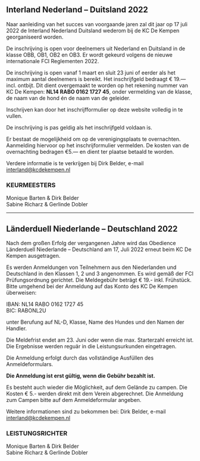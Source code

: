 
## Interland Nederland – Duitsland 2022

Naar aanleiding van het succes van voorgaande jaren zal dit jaar op 17 juli 2022 de Interland Nederland Duitsland wederom bij de KC De Kempen georganiseerd worden.

De inschrijving is open voor deelnemers uit Nederland en Duitsland in de klasse OBB, OB1, OB2 en OB3. 
Er wordt gekeurd volgens de nieuwe internationale FCI Reglementen 2022. 

De inschrijving is open vanaf 1 maart en sluit 23 juni of eerder als het maximum aantal deelnemers is bereikt. 
Het inschrijfgeld bedraagt € 19.—incl. ontbijt. 
Dit dient overgemaakt te worden op het rekening nummer van KC De Kempen: **NL14 RABO 0162 1727 45**, onder vermelding van de klasse, de naam van de hond én de naam van de geleider.

Inschrijven kan door het inschrijfformulier op deze website volledig in te vullen.

De inschrijving is pas geldig als het inschrijfgeld voldaan is.

Er bestaat de mogelijkheid om op de verenigingsplaats te overnachten. 
Aanmelding hiervoor op het inschrijformulier vermelden. 
De kosten van de overnachting bedragen €5.— en dient ter plaatse betaald te worden.

Verdere informatie is te verkrijgen bij Dirk Belder, e-mail interland@kcdekempen.nl

### KEURMEESTERS 
Monique Barten & Dirk Belder  
Sabine Richarz & Gerlinde Dobler  

----

## Länderduell Niederlande – Deutschland 2022
Nach dem großen Erfolg der vergangenen Jahre wird das Obedience Länderduell Niederlande – Deutschland am 17, Juli 2022 erneut beim KC De Kempen ausgetragen.

Es werden Anmeldungen von Teilnehmern aus den Niederlanden und Deutschland in den Klassen 1, 2 und 3 angenommen. 
Es wird gemäß der FCI Prüfungsordnung gerichtet. Die Meldegebühr beträgt € 19.- inkl. Frühstück. 
Bitte umgehend bei der Anmeldung auf das Konto des KC De Kempen überweisen:

IBAN: NL14 RABO 0162 1727 45  
BIC: RABONL2U  

unter Berufung auf NL-D, Klasse, Name des Hundes und den Namen der Handler. 

Die Meldefrist endet am 23. Juni oder wenn die max. Starterzahl erreicht ist. Die Ergebnisse werden reguär in die Leistungsurkunden eingetragen.

Die Anmeldung erfolgt durch das vollständige Ausfüllen des Anmeldeformulars.

**Die Anmeldung ist erst gültig, wenn die Gebühr bezahlt ist.**

Es besteht auch wieder die Möglichkeit, auf dem Gelände zu campen. Die Kosten € 5.- werden direkt mit dem Verein abgerechnet. 
Die Anmeldung zum Campen bitte auf dem Anmeldeformular angeben.

Weitere informationen sind zu bekommen bei: Dirk Belder, e-mail interland@kcdekempen.nl

### LEISTUNGSRICHTER
Monique Barten & Dirk Belder  
Sabine Richarz & Gerlinde Dobler  

